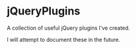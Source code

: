 jQueryPlugins
=============

A collection of useful jQuery plugins I've created. 

I will attempt to document these in the future.